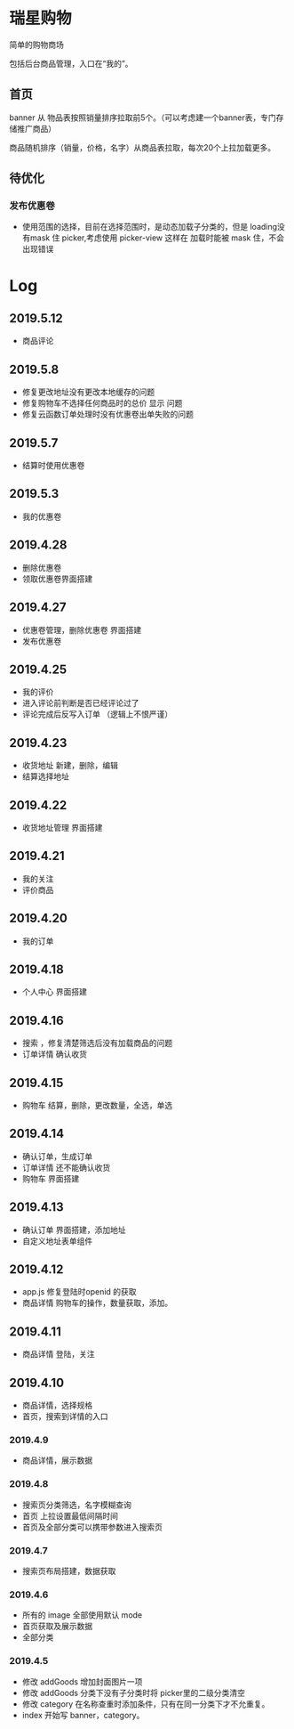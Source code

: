 # 瑞星购物

简单的购物商场

包括后台商品管理，入口在“我的”。



## 首页

banner 从 物品表按照销量排序拉取前5个。（可以考虑建一个banner表，专门存储推广商品）

商品随机排序（销量，价格，名字）从商品表拉取，每次20个上拉加载更多。



## 待优化
### 发布优惠卷
- 使用范围的选择，目前在选择范围时，是动态加载子分类的，但是 loading没有mask 住 picker,考虑使用 picker-view 这样在 加载时能被 mask 住，不会出现错误

# Log
## 2019.5.12
- 商品评论
## 2019.5.8
- 修复更改地址没有更改本地缓存的问题
- 修复购物车不选择任何商品时的总价 显示 问题
- 修复云函数订单处理时没有优惠卷出单失败的问题
## 2019.5.7
- 结算时使用优惠卷
## 2019.5.3
- 我的优惠卷
## 2019.4.28
- 删除优惠卷
- 领取优惠卷界面搭建
## 2019.4.27
- 优惠卷管理，删除优惠卷 界面搭建
- 发布优惠卷
## 2019.4.25
- 我的评价 
- 进入评论前判断是否已经评论过了
- 评论完成后反写入订单 （逻辑上不恨严谨）
## 2019.4.23
- 收货地址 新建，删除，编辑
- 结算选择地址
## 2019.4.22
- 收货地址管理 界面搭建
## 2019.4.21 
- 我的关注
- 评价商品
## 2019.4.20
- 我的订单
## 2019.4.18
- 个人中心 界面搭建
## 2019.4.16
- 搜索 ，修复清楚筛选后没有加载商品的问题
- 订单详情 确认收货
## 2019.4.15
- 购物车 结算，删除，更改数量，全选，单选
## 2019.4.14
- 确认订单，生成订单
- 订单详情 还不能确认收货
- 购物车 界面搭建
## 2019.4.13
- 确认订单 界面搭建，添加地址
- 自定义地址表单组件
## 2019.4.12
- app.js 修复登陆时openid 的获取
- 商品详情 购物车的操作，数量获取，添加。
## 2019.4.11
- 商品详情 登陆，关注
## 2019.4.10
- 商品详情，选择规格
- 首页，搜索到详情的入口
### 2019.4.9
- 商品详情，展示数据
### 2019.4.8
- 搜索页分类筛选，名字模糊查询
- 首页 上拉设置最低间隔时间
- 首页及全部分类可以携带参数进入搜索页
### 2019.4.7
- 搜索页布局搭建，数据获取

### 2019.4.6
- 所有的 image 全部使用默认 mode
- 首页获取及展示数据
- 全部分类

### 2019.4.5

- 修改 addGoods 增加封面图片一项
- 修改 addGoods 分类下没有子分类时将 picker里的二级分类清空
- 修改 category 在名称查重时添加条件，只有在同一分类下才不允重复。
- index 开始写 banner，category。
